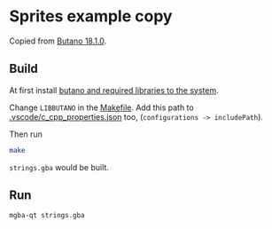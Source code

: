# Sprites example copy

Copied from [Butano 18.1.0](https://github.com/GValiente/butano/tree/18.1.0/examples/sprites).

## Build

At first install [butano and required libraries to the system](https://gvaliente.github.io/butano/getting_started_wt.html).

Change `LIBBUTANO` in the [Makefile](./Makefile). Add this path to [.vscode/c_cpp_properties.json](.vscode/c_cpp_properties.json) too, (`configurations -> includePath`).

Then run

```bash
make
```

`strings.gba` would be built.

## Run

```bash
mgba-qt strings.gba
```

